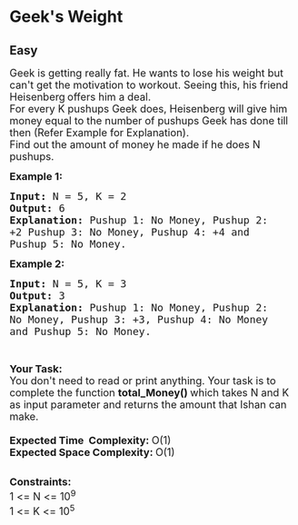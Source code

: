 # Geek's Weight
## Easy
<div class="problem-statement">
                <p></p><p><span style="font-size:18px">Geek is getting really fat. He wants to lose his weight but can't get the motivation to workout. Seeing this, his friend&nbsp;</span> <span style="font-size:18px">Heisenberg</span> <span style="font-size:18px">offers him a deal.<br>
For every K pushups Geek does, Heisenberg will give him money equal to the number of pushups Geek has done till then (Refer Example for Explanation).<br>
Find out the amount of money he made if he does N pushups.</span></p>

<p><span style="font-size:18px"><strong>Example 1:</strong></span></p>

<pre><span style="font-size:18px"><strong>Input: </strong>N = 5, K = 2
<strong>Output: </strong>6
<strong>Explanation:</strong><strong> </strong>Pushup 1: No Money, Pushup 2: 
+2 Pushup 3: No Money, Pushup 4: +4 and 
Pushup 5: No Money.</span>
</pre>

<p><span style="font-size:18px"><strong>Example 2:</strong></span></p>

<pre><span style="font-size:18px"><strong>Input: </strong>N = 5, K = 3
<strong>Output: </strong>3</span>
<span style="font-size:18px"><strong>Explanation:&nbsp;</strong>Pushup 1: No Money, Pushup 2: 
No Money, Pushup 3: +3, Pushup 4: No Money 
and&nbsp;Pushup 5: No Money.</span>
</pre>

<p>&nbsp;</p>

<p><span style="font-size:18px"><strong>Your&nbsp;Task:&nbsp;</strong><br>
You don't need to read or print anything. Your task is to complete the function&nbsp;<strong>total_Money()&nbsp;</strong>which takes N and K as input parameter and returns the amount that Ishan can make.<br>
<br>
<strong>Expected Time&nbsp; Complexity:&nbsp;</strong>O(1)<br>
<strong>Expected Space Complexity:&nbsp;</strong>O(1)</span><br>
&nbsp;</p>

<p><span style="font-size:18px"><strong>Constraints:</strong></span><br>
<span style="font-size:18px">1 &lt;= N &lt;= 10<sup>9</sup><br>
1 &lt;= K &lt;= 10<sup>5</sup></span></p>
 <p></p>
            </div>